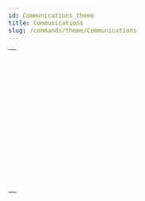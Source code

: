 ```yaml
---
id: Communications_theme
title: Communications
slug: /commands/theme/Communications
---
```



||
|---|
|[<!-- INCLUDE #_command_.GET SERIAL PORT MAPPING.Syntax -->](../../commands-legacy/get-serial-port-mapping.md)<br/>|
|[<!-- INCLUDE #_command_.RECEIVE BUFFER.Syntax -->](../../commands-legacy/receive-buffer.md)<br/>|
|[<!-- INCLUDE #_command_.RECEIVE PACKET.Syntax -->](../../commands-legacy/receive-packet.md)<br/>|
|[<!-- INCLUDE #_command_.RECEIVE RECORD.Syntax -->](../../commands-legacy/receive-record.md)<br/>|
|[<!-- INCLUDE #_command_.RECEIVE VARIABLE.Syntax -->](../../commands-legacy/receive-variable.md)<br/>|
|[<!-- INCLUDE #_command_.SEND PACKET.Syntax -->](../../commands-legacy/send-packet.md)<br/>|
|[<!-- INCLUDE #_command_.SEND RECORD.Syntax -->](../../commands-legacy/send-record.md)<br/>|
|[<!-- INCLUDE #_command_.SEND VARIABLE.Syntax -->](../../commands-legacy/send-variable.md)<br/>|
|[<!-- INCLUDE #_command_.SET CHANNEL.Syntax -->](../../commands-legacy/set-channel.md)<br/>|
|[<!-- INCLUDE #_command_.SET TIMEOUT.Syntax -->](../../commands-legacy/set-timeout.md)<br/>|
|[<!-- INCLUDE #_command_.USE CHARACTER SET.Syntax -->](../../commands-legacy/use-character-set.md)<br/>|
